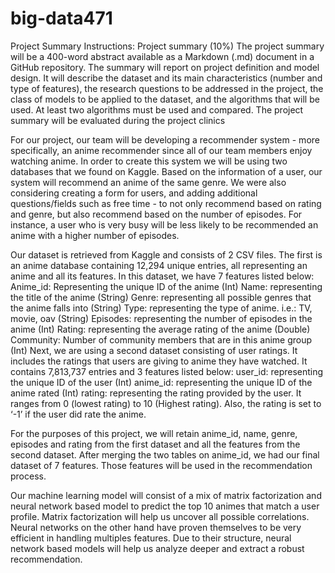 # big-data471

Project Summary
Instructions:
Project summary (10%) The project summary will be a 400-word abstract available as a Markdown (.md) document in a GitHub repository. The summary will report on project definition and model design. It will describe the dataset and its main characteristics (number and type of features), the research questions to be addressed in the project, the class of models to be applied to the dataset, and the algorithms that will be used. At least two algorithms must be used and compared. The project summary will be evaluated during the project clinics

For our project, our team will be developing a recommender system - more specifically, an anime recommender since all of our team members enjoy watching anime. In order to create this system we will be using two databases that we found on Kaggle. Based on the information of a user, our system will recommend an anime of the same genre. We were also considering creating a form for users, and adding additional questions/fields such as free time - to not only recommend based on rating and genre, but also recommend based on the number of episodes. For instance, a user who is very busy will be less likely to be recommended an anime with a higher number of episodes. 

Our dataset is retrieved from Kaggle and consists of 2 CSV files. 
The first is an anime database containing 12,294 unique entries, all representing an anime and all its features. In this dataset, we have 7 features listed below: 
Anime_id: Representing the unique ID of the anime (Int)
Name: representing the title of the anime (String)
Genre: representing all possible genres that the anime falls into (String)
Type: representing the type of anime. i.e.: TV, movie, oav (String)
Episodes: representing the number of episodes in the anime (Int)
Rating: representing the average rating of the anime (Double)
Community: Number of community members that are in this anime group (Int)
Next, we are using a second dataset consisting of user ratings. It includes the ratings that users are giving to anime they have watched. It contains 7,813,737 entries and 3 features listed below: 
user_id: representing the unique ID of the user (Int)
anime_id: representing the unique ID of the anime rated (Int)
rating: representing the rating provided by the user. It ranges from 0 (lowest rating) to 10 (Highest rating). Also, the rating is set to ‘-1’ if the user did rate the anime. 

For the purposes of this project, we will retain anime_id, name, genre, episodes and rating from the first dataset and all the features from the second dataset. After merging the two tables on anime_id, we had our final dataset of 7 features. Those features will be used in the recommendation process. 

Our machine learning model will consist of a mix of matrix factorization and neural network based model to predict the top 10 animes that match a user profile. Matrix factorization will help us uncover all possible correlations. Neural networks on the other hand have proven themselves to be very efficient in handling multiples features. Due to their structure, neural network based models will help us analyze deeper and extract a robust recommendation.  
